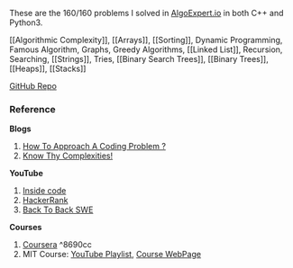 
These are the 160/160 problems I solved in [AlgoExpert.io](https://www.algoexpert.io/) in both C++ and Python3. 


[[Algorithmic Complexity]], [[Arrays]], [[Sorting]], Dynamic Programming, Famous Algorithm, Graphs, Greedy Algorithms, [[Linked List]], Recursion, Searching, [[Strings]], Tries, [[Binary Search Trees]], [[Binary Trees]], [[Heaps]], [[Stacks]]

[GitHub Repo](https://github.com/ajaygunalan/DSA)



### Reference

**Blogs**
1. [How To Approach A Coding Problem ?](https://www.geeksforgeeks.org/how-to-approach-a-coding-problem/)
2. [Know Thy Complexities!](https://www.bigocheatsheet.com/)

**YouTube**
1. [Inside code](https://www.youtube.com/c/Insidecode/playlists)
2. [HackerRank](https://www.youtube.com/c/HackerrankOfficial)
3. [Back To Back SWE](https://www.youtube.com/c/BackToBackSWE)

**Courses**
1. [Coursera](https://www.coursera.org/learn/data-structures) ^8690cc
2. MIT Course: [YouTube Playlist](https://www.youtube.com/playlist?list=PLUl4u3cNGP61Oq3tWYp6V_F-5jb5L2iHb), [Course WebPage](https://ocw.mit.edu/courses/6-006-introduction-to-algorithms-fall-2011/)


